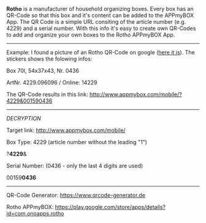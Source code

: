 **Rotho** is a manufacturer of household organizing boxes. Every box has an QR-Code so that this box and it's content can be added to the APPmyBOX App.
The QR Code is a simple URL consiting of the article number (e.g. 4229) and a serial number.
With this info it's easy to create own QR-Codes to add and organize your own boxes to the Rotho APPmyBOX App.

----
Example:
I found a picture of an Rotho QR-Code on google ([here it is](https://www.lavendelblog.de/wp-content/uploads/2016/12/rotho-aufbewahrungsbox-1536x1024.jpg)). The stickers shows the folowing infos:

Box 70l, 54x37x43, Nr. 0436

ArtNr. 4229.096096 / Online: 14229

The QR-Code results in this link: http://www.appmybox.com/mobile/?4229&001590436

----
*DECRYPTION*

Target link: http://www.appmybox.com/mobile/

Box Type: 4229 (article number without the leading "1")

?**4229**&

Serial Number: (0436 - only the last 4 digits are used)

00159**0436**

----
QR-Code Generator: https://www.qrcode-generator.de

Rotho APPmyBOX: https://play.google.com/store/apps/details?id=com.onoapps.rotho
